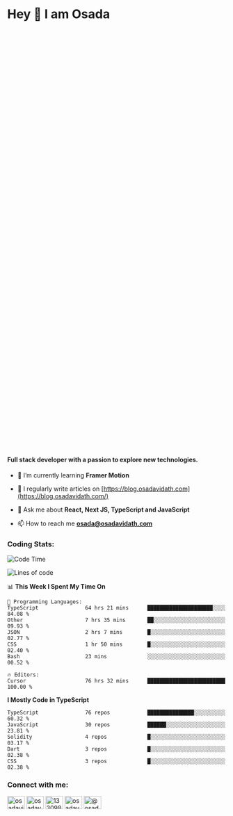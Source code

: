 <h1>Hey 👋  I am Osada</h1>
<h4 style="margin-top: 1000px;">Full stack developer with a passion to explore new technologies.</h4>


- 🌱 I’m currently learning **Framer Motion**

- 📝 I regularly write articles on [https://blog.osadavidath.com](https://blog.osadavidath.com/)

- 💬 Ask me about **React, Next JS, TypeScript and JavaScript**

- 📫 How to reach me **osada@osadavidath.com**

### Coding Stats: 

<!--START_SECTION:waka-->
![Code Time](http://img.shields.io/badge/Code%20Time-4%2C099%20hrs%2024%20mins-blue)

![Lines of code](https://img.shields.io/badge/From%20Hello%20World%20I%27ve%20Written-10.1%20million%20lines%20of%20code-blue)

📊 **This Week I Spent My Time On** 

```text
💬 Programming Languages: 
TypeScript               64 hrs 21 mins      █████████████████████░░░░   84.08 % 
Other                    7 hrs 35 mins       ██░░░░░░░░░░░░░░░░░░░░░░░   09.93 % 
JSON                     2 hrs 7 mins        █░░░░░░░░░░░░░░░░░░░░░░░░   02.77 % 
CSS                      1 hr 50 mins        █░░░░░░░░░░░░░░░░░░░░░░░░   02.40 % 
Bash                     23 mins             ░░░░░░░░░░░░░░░░░░░░░░░░░   00.52 % 

🔥 Editors: 
Cursor                   76 hrs 32 mins      █████████████████████████   100.00 % 
```

**I Mostly Code in TypeScript** 

```text
TypeScript               76 repos            ███████████████░░░░░░░░░░   60.32 % 
JavaScript               30 repos            ██████░░░░░░░░░░░░░░░░░░░   23.81 % 
Solidity                 4 repos             █░░░░░░░░░░░░░░░░░░░░░░░░   03.17 % 
Dart                     3 repos             █░░░░░░░░░░░░░░░░░░░░░░░░   02.38 % 
CSS                      3 repos             █░░░░░░░░░░░░░░░░░░░░░░░░   02.38 % 
```




<!--END_SECTION:waka-->

<h3 align="left">Connect with me:</h3>
<p align="left">
<a href="https://twitter.com/osadavc" target="blank"><img align="center" src="https://raw.githubusercontent.com/rahuldkjain/github-profile-readme-generator/master/src/images/icons/Social/twitter.svg" alt="osadavidath" height="30" width="40" /></a>
<a href="https://linkedin.com/in/osadavc" target="blank"><img align="center" src="https://raw.githubusercontent.com/rahuldkjain/github-profile-readme-generator/master/src/images/icons/Social/linked-in-alt.svg" alt="osadavc" height="30" width="40" /></a>
<a href="https://stackoverflow.com/users/13309879" target="blank"><img align="center" src="https://raw.githubusercontent.com/rahuldkjain/github-profile-readme-generator/master/src/images/icons/Social/stack-overflow.svg" alt="13309879" height="30" width="40" /></a>
<a href="https://instagram.com/osadavc" target="blank"><img align="center" src="https://raw.githubusercontent.com/rahuldkjain/github-profile-readme-generator/master/src/images/icons/Social/instagram.svg" alt="osadavc" height="30" width="40" /></a>
<a href="https://hashnode.com/@osadavc" target="blank"><img align="center" src="https://raw.githubusercontent.com/danielcranney/readme-generator/main/public/icons/socials/hashnode.svg" alt="@osadavc" height="30" width="40" /></a>
</p>
